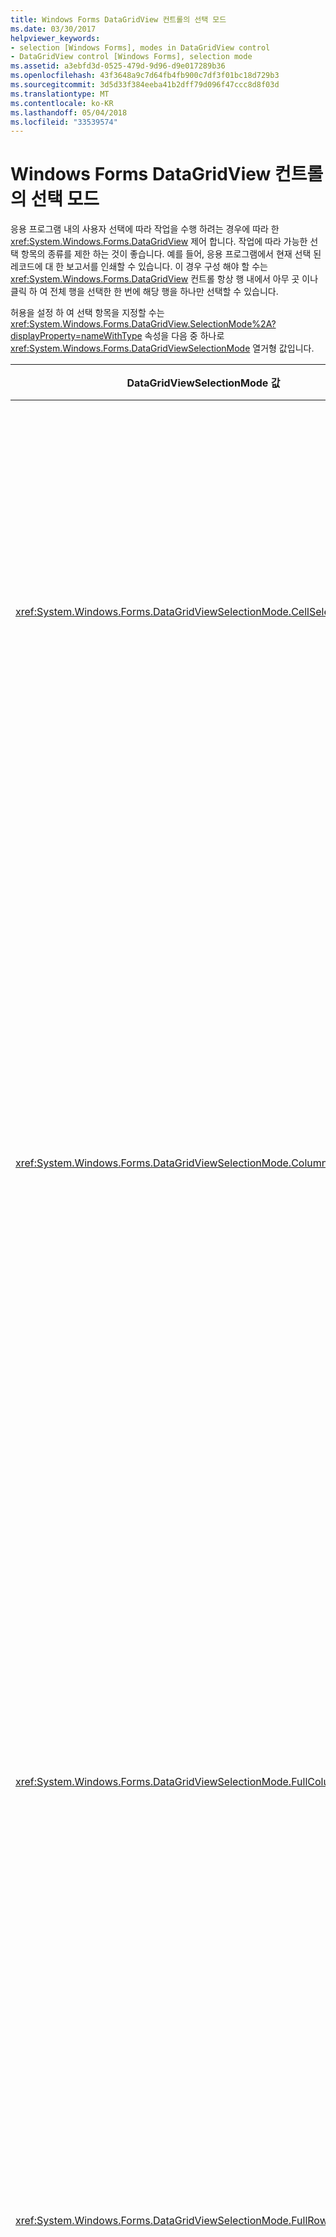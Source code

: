 ```yaml
---
title: Windows Forms DataGridView 컨트롤의 선택 모드
ms.date: 03/30/2017
helpviewer_keywords:
- selection [Windows Forms], modes in DataGridView control
- DataGridView control [Windows Forms], selection mode
ms.assetid: a3ebfd3d-0525-479d-9d96-d9e017289b36
ms.openlocfilehash: 43f3648a9c7d64fb4fb900c7df3f01bc18d729b3
ms.sourcegitcommit: 3d5d33f384eeba41b2dff79d096f47ccc8d8f03d
ms.translationtype: MT
ms.contentlocale: ko-KR
ms.lasthandoff: 05/04/2018
ms.locfileid: "33539574"
---
```

# <a name="selection-modes-in-the-windows-forms-datagridview-control"></a>Windows Forms DataGridView 컨트롤의 선택 모드
응용 프로그램 내의 사용자 선택에 따라 작업을 수행 하려는 경우에 따라 한 <xref:System.Windows.Forms.DataGridView> 제어 합니다. 작업에 따라 가능한 선택 항목의 종류를 제한 하는 것이 좋습니다. 예를 들어, 응용 프로그램에서 현재 선택 된 레코드에 대 한 보고서를 인쇄할 수 있습니다. 이 경우 구성 해야 할 수는 <xref:System.Windows.Forms.DataGridView> 컨트롤 항상 행 내에서 아무 곳 이나 클릭 하 여 전체 행을 선택한 한 번에 해당 행을 하나만 선택할 수 있습니다.  
  
 허용을 설정 하 여 선택 항목을 지정할 수는 <xref:System.Windows.Forms.DataGridView.SelectionMode%2A?displayProperty=nameWithType> 속성을 다음 중 하나로 <xref:System.Windows.Forms.DataGridViewSelectionMode> 열거형 값입니다.  
  
|DataGridViewSelectionMode 값|설명|  
|-------------------------------------|-----------------|  
|<xref:System.Windows.Forms.DataGridViewSelectionMode.CellSelect>|셀을 클릭 하 고 선택 합니다. 행 및 열 머리글 선택에 사용할 수 없습니다.|  
|<xref:System.Windows.Forms.DataGridViewSelectionMode.ColumnHeaderSelect>|셀을 클릭 하 고 선택 합니다. 열 머리글을 클릭 하면 전체 열을 선택 합니다. 정렬에 열 머리글을 사용할 수 없습니다.|  
|<xref:System.Windows.Forms.DataGridViewSelectionMode.FullColumnSelect>|셀 또는 열 머리글을 클릭 하면 전체 열을 선택 합니다. 정렬에 열 머리글을 사용할 수 없습니다.|  
|<xref:System.Windows.Forms.DataGridViewSelectionMode.FullRowSelect>|셀 또는 행 머리글을 클릭 하면 전체 행을 선택 합니다.|  
|<xref:System.Windows.Forms.DataGridViewSelectionMode.RowHeaderSelect>|기본 선택 모드입니다. 셀을 클릭 하 고 선택 합니다. 행 머리글을 클릭 하 여 전체 행을 선택 합니다.|  
  
> [!NOTE]
>  현재 선택을 해제 런타임 시 자동으로 선택 모드를 변경 합니다.  
  
 기본적으로 사용자가 선택할 수 여러 행, 열 또는 셀의 마우스을 확장 하거나 수정 선택 항목을 선택 하거나 컨트롤의 모든 셀을 선택 하려면 왼쪽 위 머리글 셀을 클릭 하는 동안 CTRL 또는 shift 키를 누르면. 이 문제를 방지 하려면 설정는 <xref:System.Windows.Forms.DataGridView.MultiSelect%2A> 속성을 `false`합니다.  
  
 <xref:System.Windows.Forms.DataGridViewSelectionMode.FullRowSelect> 및 <xref:System.Windows.Forms.DataGridViewSelectionMode.RowHeaderSelect> 모드 선택 하 고 DELETE 키를 눌러 행을 삭제 하려면 사용자가 허용 합니다. 현재 셀이 편집 모드에 있는 경우에 사용자가 행을 삭제할 수는 <xref:System.Windows.Forms.DataGridView.AllowUserToDeleteRows%2A> 속성이로 설정 되어 `true`, 데이터 원본 사용자 기반 행 삭제 작업을 지원 하 고 있습니다. 이러한 설정을 프로그래밍 방식으로 행을 삭제 해도 참고 합니다.  
  
## <a name="programmatic-selection"></a>프로그래밍 방식 선택  
 현재 선택 모드도 프로그래밍 방식 선택 사용자 선택 동작을 제한합니다. 현재 선택 영역을 설정 하 여 프로그래밍 방식으로 변경할 수 있습니다는 `Selected` 속성의 모든 셀, 행 또는 열에는 <xref:System.Windows.Forms.DataGridView> 제어 합니다. 통해 컨트롤에 모든 셀을 선택할 수도 있습니다는 <xref:System.Windows.Forms.DataGridView.SelectAll%2A> 선택 모드에 따라 메서드. 사용 하 여 선택을 <xref:System.Windows.Forms.DataGridView.ClearSelection%2A> 메서드.  
  
 경우는 <xref:System.Windows.Forms.DataGridView.MultiSelect%2A> 속성이로 설정 되어 `true`를 추가할 수 있습니다 <xref:System.Windows.Forms.DataGridView> 요소를 하거나 변경 하 여 선택 영역에서 제거는 `Selected` 요소의 속성입니다. 그렇지 않은 경우 설정의 `Selected` 속성을 `true` 요소가 두 개 선택에서 다른 요소를 자동으로 제거에 대 한 합니다.  
  
 값을 변경는 <xref:System.Windows.Forms.DataGridView.CurrentCell%2A> 속성은 현재 선택 영역을 변경 하지 않습니다.  
  
 현재 선택 된 셀, 행 또는 열을 통해의 컬렉션을 검색할 수 있습니다는 <xref:System.Windows.Forms.DataGridView.SelectedCells%2A>, <xref:System.Windows.Forms.DataGridView.SelectedRows%2A>, 및 <xref:System.Windows.Forms.DataGridView.SelectedColumns%2A> 의 속성은 <xref:System.Windows.Forms.DataGridView> 제어 합니다. 이러한 속성에 액세스지 않습니다 효율적인 컨트롤의 모든 셀을 선택 합니다. 이 경우, 성능 저하를 방지 하려면 사용 된 <xref:System.Windows.Forms.DataGridView.AreAllCellsSelected%2A> 메서드 첫 번째입니다. 또한 선택 된 셀의 수를 확인 하려면 이러한 컬렉션에 대 한 액세스, 행 또는 열 수 있습니다 수. 있습니다 를 대신 사용 해야는 <xref:System.Windows.Forms.DataGridView.GetCellCount%2A>, <xref:System.Windows.Forms.DataGridViewRowCollection.GetRowCount%2A>, 또는 <xref:System.Windows.Forms.DataGridViewColumnCollection.GetColumnCount%2A> 전달 하는 메서드는 <xref:System.Windows.Forms.DataGridViewElementStates.Selected> 값입니다.  
  
> [!TIP]
>  선택 된 셀의 프로그래밍 방식으로 사용 하는 예제 코드에서 확인할 수 있습니다는 <xref:System.Windows.Forms.DataGridView> 클래스 개요입니다.  
  
## <a name="see-also"></a>참고 항목  
 <xref:System.Windows.Forms.DataGridView>  
 <xref:System.Windows.Forms.DataGridView.MultiSelect%2A>  
 <xref:System.Windows.Forms.DataGridView.SelectionMode%2A>  
 <xref:System.Windows.Forms.DataGridViewSelectionMode>  
 [Windows Forms DataGridView 컨트롤에서 선택 및 클립보드 사용](../../../../docs/framework/winforms/controls/selection-and-clipboard-use-with-the-windows-forms-datagridview-control.md)  
 [방법: Windows Forms DataGridView 컨트롤의 선택 모드 설정](../../../../docs/framework/winforms/controls/how-to-set-the-selection-mode-of-the-windows-forms-datagridview-control.md)
